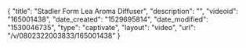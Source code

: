 {
    "title": "Stadler Form Lea Aroma Diffuser",
    "description": "",
    "videoid": "165001438",
    "date_created": "1529695814",
    "date_modified": "1530046735",
    "type": "captivate",
    "layout": "video",
    "url": "\/v\/0802322003833\/165001438"
}